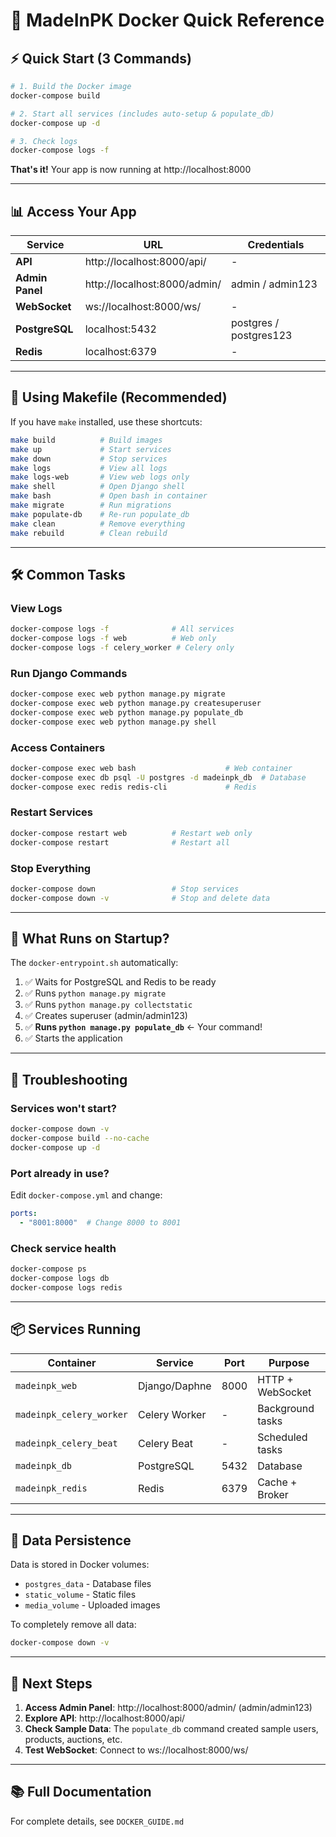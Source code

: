 # 🚀 MadeInPK Docker Quick Reference

## ⚡ Quick Start (3 Commands)

```bash
# 1. Build the Docker image
docker-compose build

# 2. Start all services (includes auto-setup & populate_db)
docker-compose up -d

# 3. Check logs
docker-compose logs -f
```

**That's it!** Your app is now running at http://localhost:8000

---

## 📊 Access Your App

| Service | URL | Credentials |
|---------|-----|-------------|
| **API** | http://localhost:8000/api/ | - |
| **Admin Panel** | http://localhost:8000/admin/ | admin / admin123 |
| **WebSocket** | ws://localhost:8000/ws/ | - |
| **PostgreSQL** | localhost:5432 | postgres / postgres123 |
| **Redis** | localhost:6379 | - |

---

## 🎯 Using Makefile (Recommended)

If you have `make` installed, use these shortcuts:

```bash
make build          # Build images
make up             # Start services
make down           # Stop services
make logs           # View all logs
make logs-web       # View web logs only
make shell          # Open Django shell
make bash           # Open bash in container
make migrate        # Run migrations
make populate-db    # Re-run populate_db
make clean          # Remove everything
make rebuild        # Clean rebuild
```

---

## 🛠️ Common Tasks

### View Logs
```bash
docker-compose logs -f              # All services
docker-compose logs -f web          # Web only
docker-compose logs -f celery_worker # Celery only
```

### Run Django Commands
```bash
docker-compose exec web python manage.py migrate
docker-compose exec web python manage.py createsuperuser
docker-compose exec web python manage.py populate_db
docker-compose exec web python manage.py shell
```

### Access Containers
```bash
docker-compose exec web bash                    # Web container
docker-compose exec db psql -U postgres -d madeinpk_db  # Database
docker-compose exec redis redis-cli             # Redis
```

### Restart Services
```bash
docker-compose restart web          # Restart web only
docker-compose restart              # Restart all
```

### Stop Everything
```bash
docker-compose down                 # Stop services
docker-compose down -v              # Stop and delete data
```

---

## 🔄 What Runs on Startup?

The `docker-entrypoint.sh` automatically:

1. ✅ Waits for PostgreSQL and Redis to be ready
2. ✅ Runs `python manage.py migrate`
3. ✅ Runs `python manage.py collectstatic`
4. ✅ Creates superuser (admin/admin123)
5. ✅ **Runs `python manage.py populate_db`** ← Your command!
6. ✅ Starts the application

---

## 🐛 Troubleshooting

### Services won't start?
```bash
docker-compose down -v
docker-compose build --no-cache
docker-compose up -d
```

### Port already in use?
Edit `docker-compose.yml` and change:
```yaml
ports:
  - "8001:8000"  # Change 8000 to 8001
```

### Check service health
```bash
docker-compose ps
docker-compose logs db
docker-compose logs redis
```

---

## 📦 Services Running

| Container | Service | Port | Purpose |
|-----------|---------|------|---------|
| `madeinpk_web` | Django/Daphne | 8000 | HTTP + WebSocket |
| `madeinpk_celery_worker` | Celery Worker | - | Background tasks |
| `madeinpk_celery_beat` | Celery Beat | - | Scheduled tasks |
| `madeinpk_db` | PostgreSQL | 5432 | Database |
| `madeinpk_redis` | Redis | 6379 | Cache + Broker |

---

## 💾 Data Persistence

Data is stored in Docker volumes:
- `postgres_data` - Database files
- `static_volume` - Static files  
- `media_volume` - Uploaded images

To completely remove all data:
```bash
docker-compose down -v
```

---

## 🚢 Next Steps

1. **Access Admin Panel**: http://localhost:8000/admin/ (admin/admin123)
2. **Explore API**: http://localhost:8000/api/
3. **Check Sample Data**: The `populate_db` command created sample users, products, auctions, etc.
4. **Test WebSocket**: Connect to ws://localhost:8000/ws/

---

## 📚 Full Documentation

For complete details, see `DOCKER_GUIDE.md`
